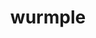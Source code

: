 ---
id: 265
title: wurmple
types: [bug]
image: https://raw.githubusercontent.com/PokeAPI/sprites/master/sprites/pokemon/265.png
---